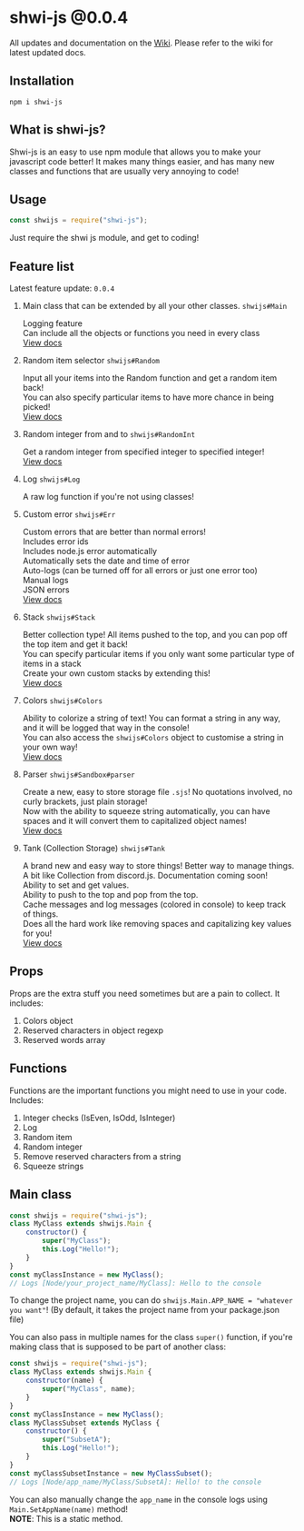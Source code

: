 # shwi-js @0.0.4

All updates and documentation on the [Wiki](https://github.com/Shwibi/shwi-js/wiki). Please refer to the wiki for latest updated docs.

## Installation

```
npm i shwi-js
```

## What is shwi-js?

Shwi-js is an easy to use npm module that allows you to make your javascript code better! It makes many things easier, and has many new classes and functions that are usually very annoying to code!

## Usage

```js
const shwijs = require("shwi-js");
```

Just require the shwi js module, and get to coding!

## Feature list

Latest feature update: `0.0.4`

1. Main class that can be extended by all your other classes. `shwijs#Main`

   Logging feature \
   Can include all the objects or functions you need in every class \
   [View docs](#main-class)

2. Random item selector `shwijs#Random`

   Input all your items into the Random function and get a random item back! \
   You can also specify particular items to have more chance in being picked! \
   [View docs](https://github.com/Shwibi/shwi-js/wiki/Random)

3. Random integer from and to `shwijs#RandomInt`

   Get a random integer from specified integer to specified integer! \
   [View docs](https://github.com/Shwibi/shwi-js/wiki/Random)

4. Log `shwijs#Log`

   A raw log function if you're not using classes!

5. Custom error `shwijs#Err`

   Custom errors that are better than normal errors! \
   Includes error ids \
   Includes node.js error automatically \
   Automatically sets the date and time of error \
   Auto-logs (can be turned off for all errors or just one error too) \
   Manual logs \
   JSON errors \
   [View docs](https://github.com/Shwibi/shwi-js/wiki/Error)

6. Stack `shwijs#Stack`

   Better collection type! All items pushed to the top, and you can pop off the top item and get it back! \
   You can specify particular items if you only want some particular type of items in a stack \
   Create your own custom stacks by extending this! \
   [View docs](https://github.com/Shwibi/shwi-js/wiki/Stack)

7. Colors `shwijs#Colors`

   Ability to colorize a string of text! You can format a string in any way, and it will be logged that way in the console! \
   You can also access the `shwijs#Colors` object to customise a string in your own way! \
   [View docs](https://github.com/Shwibi/shwi-js/wiki/Colors)

8. Parser `shwijs#Sandbox#parser`

   Create a new, easy to store storage file `.sjs`! No quotations involved, no curly brackets, just plain storage! \
   Now with the ability to squeeze string automatically, you can have spaces and it will convert them to capitalized object names! \
   [View docs](https://github.com/Shwibi/shwi-js/wiki/Parser)

9. Tank (Collection Storage) `shwijs#Tank`

   A brand new and easy way to store things! Better way to manage things. A bit like Collection from discord.js. Documentation coming soon! \
   Ability to set and get values. \
   Ability to push to the top and pop from the top. \
   Cache messages and log messages (colored in console) to keep track of things. \
   Does all the hard work like removing spaces and capitalizing key values for you! \
   [View docs](https://github.com/Shwibi/shwi-js/wiki/Tank)

## Props

Props are the extra stuff you need sometimes but are a pain to collect. It includes: 

1. Colors object
2. Reserved characters in object regexp
3. Reserved words array

## Functions

Functions are the important functions you might need to use in your code. Includes:

1. Integer checks (IsEven, IsOdd, IsInteger)
2. Log
3. Random item
4. Random integer
5. Remove reserved characters from a string
6. Squeeze strings

## Main class

```js
const shwijs = require("shwi-js");
class MyClass extends shwijs.Main {
	constructor() {
		super("MyClass");
		this.Log("Hello!");
	}
}
const myClassInstance = new MyClass();
// Logs [Node/your_project_name/MyClass]: Hello to the console
```

To change the project name, you can do `shwijs.Main.APP_NAME = "whatever you want"`!
(By default, it takes the project name from your package.json file)

You can also pass in multiple names for the class `super()` function, if you're making class that is supposed to be part of another class:

```js
const shwijs = require("shwi-js");
class MyClass extends shwijs.Main {
	constructor(name) {
		super("MyClass", name);
	}
}
const myClassInstance = new MyClass();
class MyClassSubset extends MyClass {
	constructor() {
		super("SubsetA");
		this.Log("Hello!");
	}
}
const myClassSubsetInstance = new MyClassSubset();
// Logs [Node/app_name/MyClass/SubsetA]: Hello! to the console
```

You can also manually change the `app_name` in the console logs using `Main.SetAppName(name)` method! \
**NOTE**: This is a static method.
